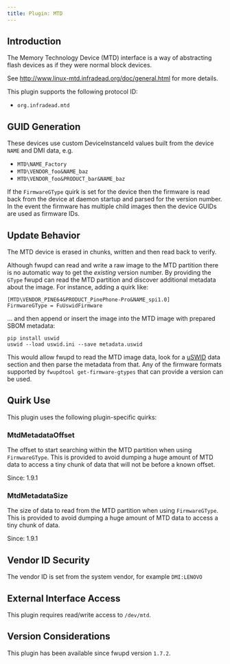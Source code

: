 ```yaml
---
title: Plugin: MTD
---
```


## Introduction

The Memory Technology Device (MTD) interface is a way of abstracting flash devices as if they were
normal block devices.

See <http://www.linux-mtd.infradead.org/doc/general.html> for more details.

This plugin supports the following protocol ID:

* `org.infradead.mtd`

## GUID Generation

These devices use custom DeviceInstanceId values built from the device `NAME` and DMI data, e.g.

* `MTD\NAME_Factory`
* `MTD\VENDOR_foo&NAME_baz`
* `MTD\VENDOR_foo&PRODUCT_bar&NAME_baz`

If the `FirmwareGType` quirk is set for the device then the firmware is read back from the device at
daemon startup and parsed for the version number.
In the event the firmware has multiple child images then the device GUIDs are used as firmware IDs.

## Update Behavior

The MTD device is erased in chunks, written and then read back to verify.

Although fwupd can read and write a raw image to the MTD partition there is no automatic way to
get the *existing* version number. By providing the `GType` fwupd can read the MTD partition and
discover additional metadata about the image. For instance, adding a quirk like:

    [MTD\VENDOR_PINE64&PRODUCT_PinePhone-Pro&NAME_spi1.0]
    FirmwareGType = FuUswidFirmware

... and then append or insert the image into the MTD image with prepared SBOM metadata:

    pip install uswid
    uswid --load uswid.ini --save metadata.uswid

This would allow fwupd to read the MTD image data, look for a [uSWID](https://github.com/hughsie/python-uswid)
data section and then parse the metadata from that. Any of the firmware formats supported by
`fwupdtool get-firmware-gtypes` that can provide a version can be used.

## Quirk Use

This plugin uses the following plugin-specific quirks:

### MtdMetadataOffset

The offset to start searching within the MTD partition when using `FirmwareGType`. This is provided
to avoid dumping a huge amount of MTD data to access a tiny chunk of data that will not be before a
known offset.

Since: 1.9.1

### MtdMetadataSize

The size of data to read from the MTD partition when using `FirmwareGType`. This is provided to
avoid dumping a huge amount of MTD data to access a tiny chunk of data.

Since: 1.9.1

## Vendor ID Security

The vendor ID is set from the system vendor, for example `DMI:LENOVO`

## External Interface Access

This plugin requires read/write access to `/dev/mtd`.

## Version Considerations

This plugin has been available since fwupd version `1.7.2`.
